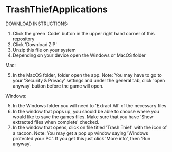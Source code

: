 # TrashThiefApplications

DOWNLOAD INSTRUCTIONS:

1) Click the green 'Code' button in the upper right hand corner of this repository
2) Click 'Download ZIP'
3) Unzip this file on your system
4) Depending on your device open the Windows or MacOS folder

Mac:

5) In the MacOS folder, folder open the app. 
Note: You may have to go to your 'Security & Privacy' settings and under the general tab, click 'open anyway' button before the game will open. 

Windows: 

5) In the Windows folder you will need to 'Extract All' of the necessary files
6) In the window that pops up, you should be able to choose where you would like to save the games files. Make sure that you have 'Show extracted files when complete' checked. 
7) In the window that opens, click on file titled 'Trash Thief' with the icon of a racoon.
Note: You may get a pop up window saying 'Windows protected your PC'. If you get this just click 'More info', then 'Run anyway'.
